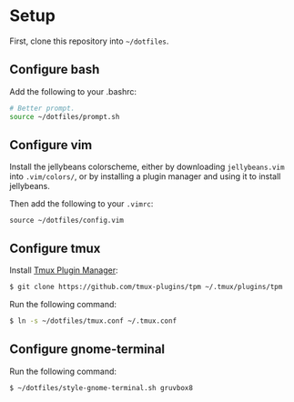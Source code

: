 # Setup

First, clone this repository into `~/dotfiles`.

## Configure bash

Add the following to your .bashrc:

```sh
# Better prompt.
source ~/dotfiles/prompt.sh
```

## Configure vim

Install the jellybeans colorscheme, either by downloading `jellybeans.vim` into
`.vim/colors/`, or by installing a plugin manager and using it to install
jellybeans.

Then add the following to your `.vimrc`:

```
source ~/dotfiles/config.vim
```

## Configure tmux

Install [Tmux Plugin Manager](https://github.com/tmux-plugins/tpm):

```sh
$ git clone https://github.com/tmux-plugins/tpm ~/.tmux/plugins/tpm
```

Run the following command:

```sh
$ ln -s ~/dotfiles/tmux.conf ~/.tmux.conf
```

## Configure gnome-terminal

Run the following command:

```sh
$ ~/dotfiles/style-gnome-terminal.sh gruvbox8
```
